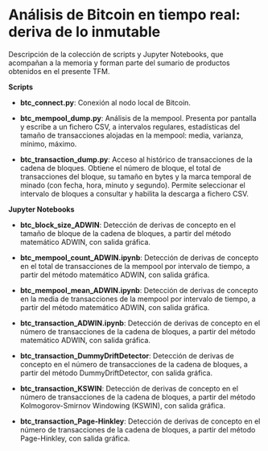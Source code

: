 # Análisis de Bitcoin en tiempo real: deriva de lo inmutable

Descripción de la colección de scripts y Jupyter Notebooks, que acompañan a la memoria y forman parte del sumario de productos obtenidos en el presente TFM.

**Scripts**

* **btc_connect.py**: Conexión al nodo local de Bitcoin.

* **btc_mempool_dump.py**: Análisis de la mempool. Presenta por pantalla y escribe a un fichero CSV, a intervalos regulares, estadísticas del tamaño de transacciones alojadas en la mempool: media, varianza, mínimo, máximo. 

* **btc_transaction_dump.py**: Acceso al histórico de transacciones de la cadena de bloques.
Obtiene el número de bloque, el total de transacciones del bloque, su tamaño en bytes y la marca temporal de minado (con fecha, hora, minuto y segundo).
Permite seleccionar el intervalo de bloques a consultar y habilita la descarga a fichero CSV.

**Jupyter Notebooks**

* **btc_block_size_ADWIN**: Detección de derivas de concepto en el tamaño de bloque de la cadena de bloques, a partir del método matemático ADWIN, con salida gráfica.

* **btc_mempool_count_ADWIN.ipynb**: Detección de derivas de concepto en el total de transacciones de la mempool por intervalo de tiempo, a partir del método matemático ADWIN, con salida gráfica.

* **btc_mempool_mean_ADWIN.ipynb**: Detección de derivas de concepto en la media de transacciones de la mempool por intervalo de tiempo, a partir del método matemático ADWIN, con salida gráfica.

* **btc_transaction_ADWIN.ipynb**: Detección de derivas de concepto en el número de transacciones de la cadena de bloques, a partir del método matemático ADWIN, con salida gráfica.

* **btc_transaction_DummyDriftDetector**: Detección de derivas de concepto en el número de transacciones de la cadena de bloques, a partir del método DummyDriftDetector, con salida gráfica.

* **btc_transaction_KSWIN**: Detección de derivas de concepto en el número de transacciones de la cadena de bloques, a partir del método Kolmogorov-Smirnov Windowing (KSWIN), con salida gráfica.

* **btc_transaction_Page-Hinkley**: Detección de derivas de concepto en el número de transacciones de la cadena de bloques, a partir del método Page-Hinkley, con salida gráfica.
